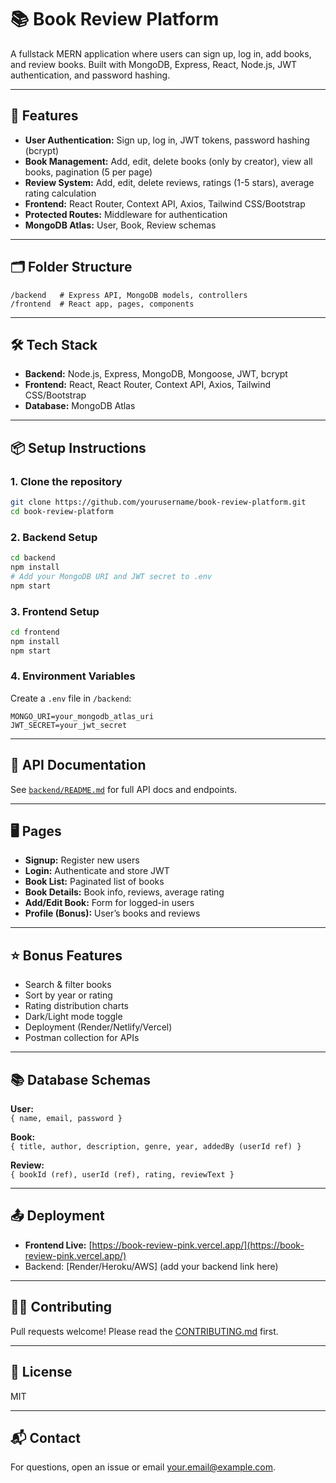 # 📚 Book Review Platform

A fullstack MERN application where users can sign up, log in, add books, and review books. Built with MongoDB, Express, React, Node.js, JWT authentication, and password hashing.

---

## 🚀 Features

- **User Authentication:** Sign up, log in, JWT tokens, password hashing (bcrypt)
- **Book Management:** Add, edit, delete books (only by creator), view all books, pagination (5 per page)
- **Review System:** Add, edit, delete reviews, ratings (1-5 stars), average rating calculation
- **Frontend:** React Router, Context API, Axios, Tailwind CSS/Bootstrap
- **Protected Routes:** Middleware for authentication
- **MongoDB Atlas:** User, Book, Review schemas

---

## 🗂️ Folder Structure

```
/backend   # Express API, MongoDB models, controllers
/frontend  # React app, pages, components
```

---

## 🛠️ Tech Stack

- **Backend:** Node.js, Express, MongoDB, Mongoose, JWT, bcrypt
- **Frontend:** React, React Router, Context API, Axios, Tailwind CSS/Bootstrap
- **Database:** MongoDB Atlas

---

## 📦 Setup Instructions

### 1. Clone the repository

```bash
git clone https://github.com/yourusername/book-review-platform.git
cd book-review-platform
```

### 2. Backend Setup

```bash
cd backend
npm install
# Add your MongoDB URI and JWT secret to .env
npm start
```

### 3. Frontend Setup

```bash
cd frontend
npm install
npm start
```

### 4. Environment Variables

Create a `.env` file in `/backend`:

```
MONGO_URI=your_mongodb_atlas_uri
JWT_SECRET=your_jwt_secret
```

---

## 📝 API Documentation

See [`backend/README.md`](./backend/README.md) for full API docs and endpoints.

---

## 🖥️ Pages

- **Signup:** Register new users
- **Login:** Authenticate and store JWT
- **Book List:** Paginated list of books
- **Book Details:** Book info, reviews, average rating
- **Add/Edit Book:** Form for logged-in users
- **Profile (Bonus):** User’s books and reviews

---

## ⭐ Bonus Features

- Search & filter books
- Sort by year or rating
- Rating distribution charts
- Dark/Light mode toggle
- Deployment (Render/Netlify/Vercel)
- Postman collection for APIs

---

## 📚 Database Schemas

**User:**  
`{ name, email, password }`

**Book:**  
`{ title, author, description, genre, year, addedBy (userId ref) }`

**Review:**  
`{ bookId (ref), userId (ref), rating, reviewText }`

---

## 📤 Deployment

- **Frontend Live:** [https://book-review-pink.vercel.app/](https://book-review-pink.vercel.app/)
- Backend: [Render/Heroku/AWS] (add your backend link here)

---

## 👨‍💻 Contributing

Pull requests welcome! Please read the [CONTRIBUTING.md](CONTRIBUTING.md) first.

---

## 📄 License

MIT

---

## 📬 Contact

For questions, open an issue or email [your.email@example.com](mailto:your.email@example.com).
